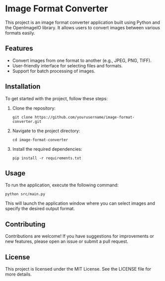 # Image Format Converter

This project is an image format converter application built using Python and the OpenImageIO library. It allows users to convert images between various formats easily.

## Features

- Convert images from one format to another (e.g., JPEG, PNG, TIFF).
- User-friendly interface for selecting files and formats.
- Support for batch processing of images.

## Installation

To get started with the project, follow these steps:

1. Clone the repository:
   ```
   git clone https://github.com/yourusername/image-format-converter.git
   ```

2. Navigate to the project directory:
   ```
   cd image-format-converter
   ```

3. Install the required dependencies:
   ```
   pip install -r requirements.txt
   ```

## Usage

To run the application, execute the following command:
```
python src/main.py
```

This will launch the application window where you can select images and specify the desired output format.

## Contributing

Contributions are welcome! If you have suggestions for improvements or new features, please open an issue or submit a pull request.

## License

This project is licensed under the MIT License. See the LICENSE file for more details.